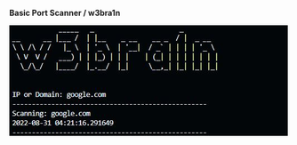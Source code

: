 **Basic Port Scanner / w3bra1n**

![This is an image](https://github.com/vedatbora/w3bra1n-Port-Scanner/blob/main/media/screenshot.JPG)

